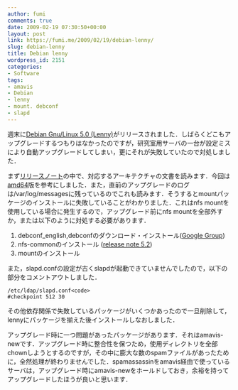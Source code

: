 ```yaml
---
author: fumi
comments: true
date: 2009-02-19 07:30:50+00:00
layout: post
link: https://fumi.me/2009/02/19/debian-lenny/
slug: debian-lenny
title: Debian lenny
wordpress_id: 2151
categories:
- Software
tags:
- amavis
- Debian
- lenny
- mount. debconf
- slapd
---
```


週末に[Debian Gnu/Linux 5.0 (Lenny)](http://www.debian.org/releases/lenny/)がリリースされました．しばらくどこもアップグレードするつもりはなかったのですが，研究室用サーバの一台が設定ミスにより自動アップグレードしてしまい，更にそれが失敗していたので対処しました．

まず[リリースノート](http://www.debian.org/releases/lenny/releasenotes)の中で、対応するアーキテクチャの文書を読みます．今回は[amd64](http://www.debian.org/releases/lenny/amd64/release-notes/index.ja.html)版を参考にしました．また，直前のアップグレードのログは/var/log/messagesに残っているのでこれも読みます．そうするとmountパッケージのインストールに失敗していることがわかりました．これはnfs mountを使用している場合に発生するので，アップグレード前にnfs mountを全部外すか，または以下のように対処する必要があります．

1. debconf_english,debconfのダウンロード・インストール([Google Group](http://groups.google.com/group/alt.os.linux.debian/browse_thread/thread/3944b8470cd4ecea))
2. nfs-commonのインストール ([release note 5.2](http://www.debian.org/releases/lenny/amd64/release-notes/ch-information.ja.html#nfs-common))
3. mountのインストール

また，slapd.confの設定が古くslapdが起動できていませんでしたので，以下の部分をコメントアウトしました．

```  
/etc/ldap/slapd.conf<code>
#checkpoint 512 30
```

その他依存関係で失敗しているパッケージがいくつかあったので一旦削除して，lennyにパッケージを揃えた後インストールしなおしました．

アップグレード時に一つ問題があったパッケージがあります．それはamavis-newです．アップグレード時に整合性を保つため，使用ディレクトリを全部chownしようとするのですが，その中に膨大な数のspamファイルがあったために，全然処理が終わりませんでした．spamassassinをamavis経由で使っているサーバは，アップグレード時にamavis-newをホールドしておき，余裕を持ってアップグレードしたほうが良いと思います．
